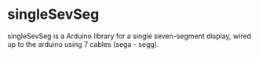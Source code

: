 # singleSevSeg
singleSevSeg is a Arduino library for a single seven-segment display, wired up to the arduino using 7 cables (sega - segg).
